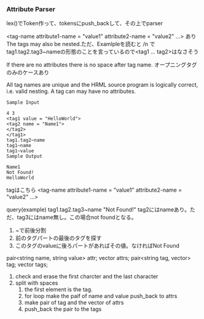 ### Attribute Parser
lex()でToken作って、tokensにpush_backして、その上でparser

<tag-name attribute1-name = "value1" attribute2-name = "value2" ...> あり
The tags may also be nested.ただ、Examlpleを読むと<tag1 > /n <tag2 >でtag1.tag2.tag3~nameの形態のことを言っているので<tag1 ... tag2>はなさそう

If there are no attributes there is no space after tag name. オープニングタグのみのケースあり

All tag names are unique and the HRML source program is logically correct, i.e. valid nesting.
A tag can may have no attributes.
```text
Sample Input

4 3
<tag1 value = "HelloWorld">
<tag2 name = "Name1">
</tag2>
</tag1>
tag1.tag2~name
tag1~name
tag1~value
Sample Output

Name1
Not Found!
HelloWorld
```
tagはこちら
<tag-name attribute1-name = "value1" attribute2-name = "value2" ...>

query(example)
tag1.tag2.tag3~name   "Not Found!"
tag2にはnameあり。ただ、tag3にはname無し。この場合not foundとなる。
1. ~で前後分割
2. 前のタグパートの最後のタグを探す
3. このタグのvalueに後ろパートがあればその値。なければNot Found


pair<string name, string value> attr;
vector<attr> attrs;
pair<string tag, vector<atr>> tag;
vector<tag> tags;

1. check and erase the first charcter and the last character
2. split with spaces
   1. the first element is the tag. 
   2. for loop
        make the paif of name and value
        push_back to attrs
   3. make pair of tag and the vector of attrs
   4. push_back the pair to the tags

